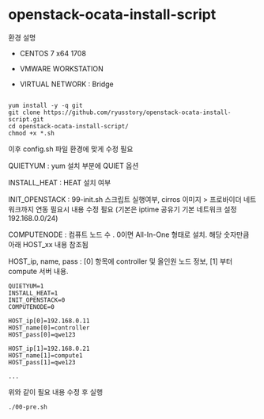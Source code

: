 # openstack-ocata-install-script

환경 설명

 - CENTOS 7 x64 1708 
 
 - VMWARE WORKSTATION

 - VIRTUAL NETWORK : Bridge

```

yum install -y -q git
git clone https://github.com/ryusstory/openstack-ocata-install-script.git
cd openstack-ocata-install-script/
chmod +x *.sh

```
이후 config.sh 파일 환경에 맞게 수정 필요

QUIETYUM : yum 설치 부분에 QUIET 옵션 

INSTALL_HEAT : HEAT 설치 여부

INIT_OPENSTACK : 99-init.sh 스크립트 실행여부, cirros 이미지 > 프로바이더 네트워크까지 연동 필요시 내용 수정 필요 (기본은 iptime 공유기 기본 네트워크 설정 192.168.0.0/24)

COMPUTENODE : 컴퓨트 노드 수 . 0이면 All-In-One 형태로 설치. 해당 숫자만큼 아래 HOST_xx 내용 참조됨

HOST_ip, name, pass : [0] 항목에 controller 및 올인원 노드 정보, [1] 부터 compute 서버 내용.

```
QUIETYUM=1
INSTALL_HEAT=1
INIT_OPENSTACK=0
COMPUTENODE=0

HOST_ip[0]=192.168.0.11
HOST_name[0]=controller
HOST_pass[0]=qwe123

HOST_ip[1]=192.168.0.21
HOST_name[1]=compute1
HOST_pass[1]=qwe123

...
```

위와 같이 필요 내용 수정 후 실행

```
./00-pre.sh
```
